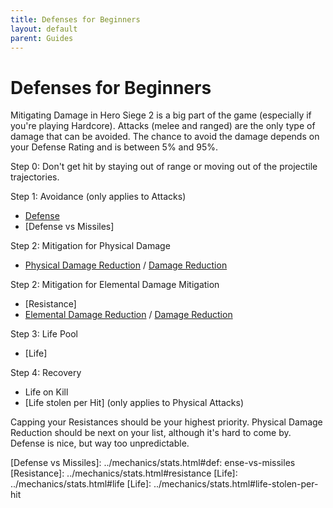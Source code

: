 ```yaml
---
title: Defenses for Beginners
layout: default
parent: Guides
---
```


# Defenses for Beginners
Mitigating Damage in Hero Siege 2 is a big part of the game (especially if you're playing Hardcore). Attacks (melee and ranged) are the only type of damage that can be avoided. The chance to avoid the damage depends on your Defense Rating and is between 5% and 95%.

Step 0: Don't get hit by staying out of range or moving out of the projectile trajectories.

Step 1: Avoidance (only applies to Attacks)
- [Defense] 
- [Defense vs Missiles]

Step 2: Mitigation for Physical Damage 
- [Physical Damage Reduction] / [Damage Reduction]

Step 2: Mitigation for Elemental Damage Mitigation
- [Resistance] 
- [Elemental Damage Reduction] / [Damage Reduction]

Step 3: Life Pool
- [Life]

Step 4: Recovery
- Life on Kill
- [Life stolen per Hit] (only applies to Physical Attacks)

Capping your Resistances should be your highest priority. Physical Damage Reduction should be next on your list, although it's hard to come by. Defense is nice, but way too unpredictable.

[Defense]: ../mechanics/stats.html#defense
[Physical Damage Reduction]: ../mechanics/stats.html#physical-damage-reduction
[Elemental Damage Reduction]: ../mechanics/stats.html#elemental-damage-reduction
[Damage Reduction]: ../mechanics/stats.html#damage-reduction
[Defense vs Missiles]: ../mechanics/stats.html#def: ense-vs-missiles
[Resistance]: ../mechanics/stats.html#resistance
[Life]: ../mechanics/stats.html#life
[Life]: ../mechanics/stats.html#life-stolen-per-hit